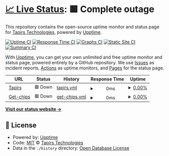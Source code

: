 # [📈 Live Status](https://tapirs.github.io/uptime): <!--live status--> **🟥 Complete outage**

This repository contains the open-source uptime monitor and status page for [Tapirs Technologies](https://tapirs.co.uk), powered by [Upptime](https://github.com/upptime/upptime).

[![Uptime CI](https://github.com/koj-co/upptime/workflows/Uptime%20CI/badge.svg)](https://github.com/koj-co/upptime/actions?query=workflow%3A%22Uptime+CI%22)
[![Response Time CI](https://github.com/koj-co/upptime/workflows/Response%20Time%20CI/badge.svg)](https://github.com/koj-co/upptime/actions?query=workflow%3A%22Response+Time+CI%22)
[![Graphs CI](https://github.com/koj-co/upptime/workflows/Graphs%20CI/badge.svg)](https://github.com/koj-co/upptime/actions?query=workflow%3A%22Graphs+CI%22)
[![Static Site CI](https://github.com/koj-co/upptime/workflows/Static%20Site%20CI/badge.svg)](https://github.com/koj-co/upptime/actions?query=workflow%3A%22Static+Site+CI%22)
[![Summary CI](https://github.com/koj-co/upptime/workflows/Summary%20CI/badge.svg)](https://github.com/koj-co/upptime/actions?query=workflow%3A%22Summary+CI%22)

With [Upptime](https://upptime.js.org), you can get your own unlimited and free uptime monitor and status page, powered entirely by a GitHub repository. We use [Issues](https://github.com/tapirs/upptime/issues) as incident reports, [Actions](https://github.com/tapirs/upptime/actions) as uptime monitors, and [Pages](https://tapirs.github.io/upptime) for the status page.

<!--start: status pages-->
<!-- This summary is generated by Upptime (https://github.com/upptime/upptime) -->
<!-- Do not edit this manually, your changes will be overwritten -->
<!-- prettier-ignore -->
| URL | Status | History | Response Time | Uptime |
| --- | ------ | ------- | ------------- | ------ |
| <img alt="" src="https://icons.duckduckgo.com/ip3/www.tapirs.co.uk.ico" height="13"> [Tapirs](https://www.tapirs.co.uk) | 🟥 Down | [tapirs.yml](https://github.com/tapirs/uptime/commits/HEAD/history/tapirs.yml) | <details><summary><img alt="Response time graph" src="./graphs/tapirs/response-time-week.png" height="20"> 0ms</summary><br><a href="https://uptime.tapirs.co.uk/history/tapirs"><img alt="Response time 525" src="https://img.shields.io/endpoint?url=https%3A%2F%2Fraw.githubusercontent.com%2Ftapirs%2Fuptime%2FHEAD%2Fapi%2Ftapirs%2Fresponse-time.json"></a><br><a href="https://uptime.tapirs.co.uk/history/tapirs"><img alt="24-hour response time 0" src="https://img.shields.io/endpoint?url=https%3A%2F%2Fraw.githubusercontent.com%2Ftapirs%2Fuptime%2FHEAD%2Fapi%2Ftapirs%2Fresponse-time-day.json"></a><br><a href="https://uptime.tapirs.co.uk/history/tapirs"><img alt="7-day response time 0" src="https://img.shields.io/endpoint?url=https%3A%2F%2Fraw.githubusercontent.com%2Ftapirs%2Fuptime%2FHEAD%2Fapi%2Ftapirs%2Fresponse-time-week.json"></a><br><a href="https://uptime.tapirs.co.uk/history/tapirs"><img alt="30-day response time 0" src="https://img.shields.io/endpoint?url=https%3A%2F%2Fraw.githubusercontent.com%2Ftapirs%2Fuptime%2FHEAD%2Fapi%2Ftapirs%2Fresponse-time-month.json"></a><br><a href="https://uptime.tapirs.co.uk/history/tapirs"><img alt="1-year response time 0" src="https://img.shields.io/endpoint?url=https%3A%2F%2Fraw.githubusercontent.com%2Ftapirs%2Fuptime%2FHEAD%2Fapi%2Ftapirs%2Fresponse-time-year.json"></a></details> | <details><summary><a href="https://uptime.tapirs.co.uk/history/tapirs">0.00%</a></summary><a href="https://uptime.tapirs.co.uk/history/tapirs"><img alt="All-time uptime 63.71%" src="https://img.shields.io/endpoint?url=https%3A%2F%2Fraw.githubusercontent.com%2Ftapirs%2Fuptime%2FHEAD%2Fapi%2Ftapirs%2Fuptime.json"></a><br><a href="https://uptime.tapirs.co.uk/history/tapirs"><img alt="24-hour uptime 0.00%" src="https://img.shields.io/endpoint?url=https%3A%2F%2Fraw.githubusercontent.com%2Ftapirs%2Fuptime%2FHEAD%2Fapi%2Ftapirs%2Fuptime-day.json"></a><br><a href="https://uptime.tapirs.co.uk/history/tapirs"><img alt="7-day uptime 0.00%" src="https://img.shields.io/endpoint?url=https%3A%2F%2Fraw.githubusercontent.com%2Ftapirs%2Fuptime%2FHEAD%2Fapi%2Ftapirs%2Fuptime-week.json"></a><br><a href="https://uptime.tapirs.co.uk/history/tapirs"><img alt="30-day uptime 0.00%" src="https://img.shields.io/endpoint?url=https%3A%2F%2Fraw.githubusercontent.com%2Ftapirs%2Fuptime%2FHEAD%2Fapi%2Ftapirs%2Fuptime-month.json"></a><br><a href="https://uptime.tapirs.co.uk/history/tapirs"><img alt="1-year uptime 0.00%" src="https://img.shields.io/endpoint?url=https%3A%2F%2Fraw.githubusercontent.com%2Ftapirs%2Fuptime%2FHEAD%2Fapi%2Ftapirs%2Fuptime-year.json"></a></details>
| <img alt="" src="https://icons.duckduckgo.com/ip3/www.get-chips.co.uk.ico" height="13"> [Get-chips](https://www.get-chips.co.uk) | 🟥 Down | [get-chips.yml](https://github.com/tapirs/uptime/commits/HEAD/history/get-chips.yml) | <details><summary><img alt="Response time graph" src="./graphs/get-chips/response-time-week.png" height="20"> 0ms</summary><br><a href="https://uptime.tapirs.co.uk/history/get-chips"><img alt="Response time 493" src="https://img.shields.io/endpoint?url=https%3A%2F%2Fraw.githubusercontent.com%2Ftapirs%2Fuptime%2FHEAD%2Fapi%2Fget-chips%2Fresponse-time.json"></a><br><a href="https://uptime.tapirs.co.uk/history/get-chips"><img alt="24-hour response time 0" src="https://img.shields.io/endpoint?url=https%3A%2F%2Fraw.githubusercontent.com%2Ftapirs%2Fuptime%2FHEAD%2Fapi%2Fget-chips%2Fresponse-time-day.json"></a><br><a href="https://uptime.tapirs.co.uk/history/get-chips"><img alt="7-day response time 0" src="https://img.shields.io/endpoint?url=https%3A%2F%2Fraw.githubusercontent.com%2Ftapirs%2Fuptime%2FHEAD%2Fapi%2Fget-chips%2Fresponse-time-week.json"></a><br><a href="https://uptime.tapirs.co.uk/history/get-chips"><img alt="30-day response time 0" src="https://img.shields.io/endpoint?url=https%3A%2F%2Fraw.githubusercontent.com%2Ftapirs%2Fuptime%2FHEAD%2Fapi%2Fget-chips%2Fresponse-time-month.json"></a><br><a href="https://uptime.tapirs.co.uk/history/get-chips"><img alt="1-year response time 0" src="https://img.shields.io/endpoint?url=https%3A%2F%2Fraw.githubusercontent.com%2Ftapirs%2Fuptime%2FHEAD%2Fapi%2Fget-chips%2Fresponse-time-year.json"></a></details> | <details><summary><a href="https://uptime.tapirs.co.uk/history/get-chips">0.00%</a></summary><a href="https://uptime.tapirs.co.uk/history/get-chips"><img alt="All-time uptime 45.75%" src="https://img.shields.io/endpoint?url=https%3A%2F%2Fraw.githubusercontent.com%2Ftapirs%2Fuptime%2FHEAD%2Fapi%2Fget-chips%2Fuptime.json"></a><br><a href="https://uptime.tapirs.co.uk/history/get-chips"><img alt="24-hour uptime 0.00%" src="https://img.shields.io/endpoint?url=https%3A%2F%2Fraw.githubusercontent.com%2Ftapirs%2Fuptime%2FHEAD%2Fapi%2Fget-chips%2Fuptime-day.json"></a><br><a href="https://uptime.tapirs.co.uk/history/get-chips"><img alt="7-day uptime 0.00%" src="https://img.shields.io/endpoint?url=https%3A%2F%2Fraw.githubusercontent.com%2Ftapirs%2Fuptime%2FHEAD%2Fapi%2Fget-chips%2Fuptime-week.json"></a><br><a href="https://uptime.tapirs.co.uk/history/get-chips"><img alt="30-day uptime 0.00%" src="https://img.shields.io/endpoint?url=https%3A%2F%2Fraw.githubusercontent.com%2Ftapirs%2Fuptime%2FHEAD%2Fapi%2Fget-chips%2Fuptime-month.json"></a><br><a href="https://uptime.tapirs.co.uk/history/get-chips"><img alt="1-year uptime 0.00%" src="https://img.shields.io/endpoint?url=https%3A%2F%2Fraw.githubusercontent.com%2Ftapirs%2Fuptime%2FHEAD%2Fapi%2Fget-chips%2Fuptime-year.json"></a></details>

<!--end: status pages-->

[**Visit our status website →**](https://tapirs.github.io/uptime)

## 📄 License

- Powered by: [Upptime](https://github.com/upptime/upptime)
- Code: [MIT](./LICENSE) © [Tapirs Technologies](https://tapirs.co.uk)
- Data in the `./history` directory: [Open Database License](https://opendatacommons.org/licenses/odbl/1-0/)
